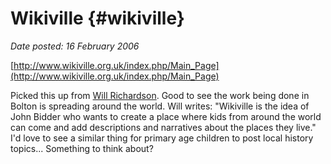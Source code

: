 # Wikiville {#wikiville}

_Date posted: 16 February 2006_

[http://www.wikiville.org.uk/index.php/Main_Page](http://www.wikiville.org.uk/index.php/Main_Page)

Picked this up from [Will Richardson](http://www.weblogg-ed.com/2006/02/15#a4700). Good to see the work being done in Bolton is spreading around the world. Will writes: "Wikiville is the idea of John Bidder who wants to create a place where kids from around the world can come and add descriptions and narratives about the places they live." I'd love to see a similar thing for primary age children to post local history topics... Something to think about?